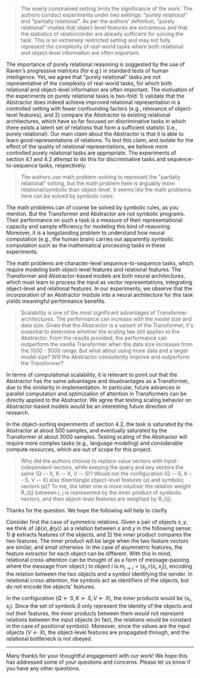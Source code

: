 > The overly constrained setting limits the significance of the work. The authors conduct experiments under two settings: "purely relational" and "partially relational". As per the authors' definition, "purely relational" implies that object-level features are extraneous and that the statistics of relation/order are already sufficient for solving the task. This is an extremely restricted setting and may not fully represent the complexity of real-world tasks where both relational and object-level information are often important.

The importance of purely relational reasoning is suggested by the use of Raven's progressive matrices (for e.g.) in standard tests of human intelligence. Yet, we agree that "purely relational" tasks are not representative of the complexity of real-world tasks, for which both relational and object-level information are often important. The motivation of the experiments on purely relational tasks is two-fold: 1) validate that the Abstractor does indeed achieve improved relational representation in a controlled setting with fewer confounding factors (e.g., relevance of object-level features), and 2) compare the Abstractor to existing relational architectures, which have so far focused on discriminative tasks in which there exists a latent set of relations that form a sufficient statistic (i.e., purely relational). Our main claim about the Abstractor is that it is able to learn good representations of relations. To test this claim, and isolate for the effect of the quality of relational representations, we believe more controlled purely relational tasks are appropriate. The experiments of section 4.1 and 4.2 attempt to do this for discriminative tasks and sequence-to-sequence tasks, respectively.

> The authors use math problem-solving to represent the "partially relational" setting, but the math problem here is arguably more relational/symbolic than object-level. It seems like the math problems here can be solved by symbolic rules.

The math problems can of course be solved by symbolic rules, as you mention. But the Transformer and Abstractor are not symbolic programs. Their performance on such a task is a measure of their representational capacity and sample efficiency for modeling this kind of reasoning. Moreover, it is a longstanding problem to understand how neural computation (e.g., the human brain) carries out apparently symbolic computation such as the mathematical processing tasks in these experiments.

The math problems are character-level sequence-to-sequence tasks, which require modeling both object-level features and relational features. The Transformer and Abstractor-based models are both neural architectures, which must learn to process the input as vector representations, integrating object-level and relational features. In our experiments, we observe that the incorporation of an Abstractor module into a neural architecture for this task yields meaningful performance benefits.


> Scalability is one of the most significant advantages of Transformer architectures. The performance can increase with the model size and data size. Given that the Abstractor is a variant of the Transformer, it's essential to determine whether the scaling law still applies to the Abstractor. From the results provided, the performance can outperform the vanilla Transformer when the data size increases from the 1000 - 5000 range. But what about using more data and a larger model size? Will the Abstractor consistently improve and outperform the Transformer?

In terms of computational scalability, it is relevant to point out that the Abstractor has the same advantages and disadvantages as a Transformer, due to the similarity in implementation. In particular, future advances in parallel computation and optimization of attention in Transformers can be directly applied to the Abstractor. We agree that testing scaling behavior on Abstractor-based models would be an interesting future direction of research. 

In the object-sorting experiments of section 4.2, the task is saturated by the Abstractor at about 500 samples, and eventually saturated by the Transformer at about 3000 samples. Testing scaling of the Abstractor will require more complex tasks (e.g., language modeling) and considerable compute resources, which are out of scope for this project.

> Why did the authors choose to replace value vectors with input-independent vectors, while keeping the query and key vectors the same (Q -- X, K -- X, V -- S)? Would not the configuration (Q -- S, K -- S, V -- X) also disentangle object-level features (x) and symbolic vectors (s)? To me, the latter one is more intuitive: the relation weight R_{ij} between i, j is represented by the inner product of symbolic vectors, and then object-level features are weighted by R_{ij}.

Thanks for the question. We hope the following will help to clarify.

Consider first the case of symmetric relations. Given a pair of objects $x, y$, we think of $\langle \phi(x), \phi(y) \rangle$ as a relation between $x$ and $y$ in the following sense: 1) $\phi$ extracts features of the objects, and 2) the inner product compares the two features. The inner product will be large when the two feature vectors are similar, and small otherwise. In the case of asymmetric features, the feature extractor for each object can be different. With this in mind, relational cross-attention can be thought of as a form of message-passing where the message from object $j$ to object $i$ is $m_{j \to i} = (s_j, r(x_i, x_j))$, encoding the relation between the two objects and a symbol identifying the sender. In relational cross-attention, the symbols act as identifiers of the objects, but do not encode the objects' features.

In the configuration $(Q \gets S, K \gets S, V \gets X)$, the inner products would be $\langle s_i, s_j \rangle$. Since the set of symbols $S$ only represent the identity of the objects and not their features, the inner products between them would not represent relations between the input objects (in fact, the relations would be constant in the case of positional symbols). Moreover, since the values are the input objects ($V \gets X$), the object-level features are propagated through, and the relational bottleneck is not obeyed.

---------------------

Many thanks for your thoughtful engagement with our work! We hope this has addressed some of your questions and concerns. Please let us know if you have any other questions.